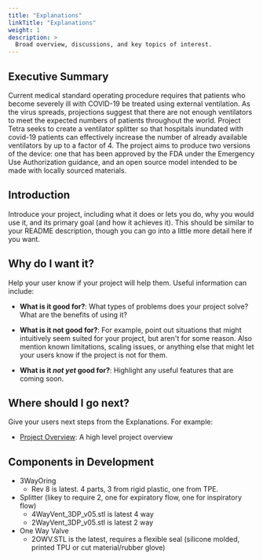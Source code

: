 ```yaml
---
title: "Explanations"
linkTitle: "Explanations"
weight: 1
description: >
  Broad overview, discussions, and key topics of interest.
---
```


## Executive Summary

Current medical standard operating procedure requires that patients who become severely ill with COVID-19 be treated using external ventilation.
As the virus spreads, projections suggest that there are not enough ventilators to meet the expected numbers of patients throughout the world.
Project Tetra seeks to create a ventilator splitter so that hospitals inundated with covid-19 patients can effectively increase the number of already available ventilators by up to a factor of 4.
The project aims to produce two versions of the device: one that has been approved by the FDA under the Emergency Use Authorization guidance, and an open source model intended to be made with locally sourced materials.

## Introduction

Introduce your project, including what it does or lets you do, why you would use it, and its primary goal (and how it achieves it). This should be similar to your README description, though you can go into a little more detail here if you want.

## Why do I want it?

Help your user know if your project will help them. Useful information can include:

* **What is it good for?**: What types of problems does your project solve? What are the benefits of using it?

* **What is it not good for?**: For example, point out situations that might intuitively seem suited for your project, but aren't for some reason. Also mention known limitations, scaling issues, or anything else that might let your users know if the project is not for them.

* **What is it *not yet* good for?**: Highlight any useful features that are coming soon.

## Where should I go next?

Give your users next steps from the Explanations. For example:

* [Project Overview](./overview): A high level project overview

## Components in Development
* 3WayOring
  * Rev 8 is latest. 4 parts, 3 from rigid plastic, one from TPE.
* Splitter (likey to require 2, one for expiratory flow, one for inspiratory flow)
  * 4WayVent_3DP_v05.stl is latest 4 way
  * 2WayVent_3DP_v05.stl is latest 2 way
* One Way Valve
  * 2OWV.STL is the latest, requires a flexible seal (silicone molded, printed TPU or cut material/rubber glove)
